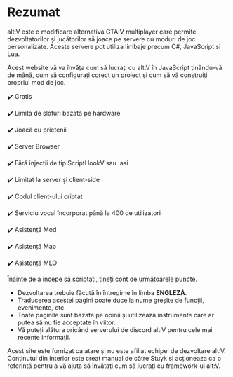 # Rezumat

alt:V este o modificare alternativa GTA:V multiplayer care permite dezvoltatorilor și jucătorilor să joace pe servere cu moduri de joc personalizate. Aceste servere pot utiliza limbaje precum C#, JavaScript si Lua.

Acest website vă va învăța cum să lucrați cu alt:V în JavaScript ținându-vă de mână, cum să configurați corect un proiect și cum să vă construiți propriul mod de joc.

✔️ Gratis

✔️ Limita de sloturi bazată pe hardware

✔️ Joacă cu prietenii

✔️ Server Browser

✔️ Fără injecții de tip ScriptHookV sau .asi

✔️ Limitat la server și client-side

✔️ Codul client-ului criptat

✔️ Serviciu vocal încorporat până la 400 de utilizatori

✔️ Asistență Mod

✔️ Asistență Map

✔️ Asistență MLO

Înainte de a incepe să scriptați, țineți cont de următoarele puncte.

-   Dezvoltarea trebuie făcută în întregime în limba **ENGLEZĂ**.
-   Traducerea acestei pagini poate duce la nume greșite de funcții, evenimente, etc.
-   Toate paginile sunt bazate pe opinii și utilizează instrumente care ar putea să nu fie acceptate în viitor.
-   Vă puteți alătura oricând serverului de discord alt:V pentru cele mai recente informații.

Acest site este furnizat ca atare și nu este afiliat echipei de dezvoltare alt:V. Conținutul din interior este creat manual de către Stuyk si acționeaza ca o referință pentru a vă ajuta să învățați cum să lucrați cu framework-ul alt:V.
